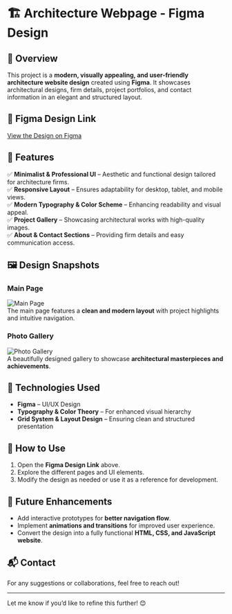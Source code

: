 # 🏗️ Architecture Webpage - Figma Design  

## 📌 Overview  
This project is a **modern, visually appealing, and user-friendly architecture website design** created using **Figma**. It showcases architectural designs, firm details, project portfolios, and contact information in an elegant and structured layout.  

## 🔗 Figma Design Link  
[View the Design on Figma](https://www.figma.com/design/A1rOZegfN3p3Zg5iLCFgPG/Architecture-Webpage?node-id=0-1&t=TSNzytJUyCq7QLwK-1)  

## 🎨 Features  
✅ **Minimalist & Professional UI** – Aesthetic and functional design tailored for architecture firms.  
✅ **Responsive Layout** – Ensures adaptability for desktop, tablet, and mobile views.  
✅ **Modern Typography & Color Scheme** – Enhancing readability and visual appeal.  
✅ **Project Gallery** – Showcasing architectural works with high-quality images.  
✅ **About & Contact Sections** – Providing firm details and easy communication access.  

## 🖼️ Design Snapshots  

### Main Page  
![Main Page](./Screenshot_2025-02-08_at_1.37.11_PM.png)  
The main page features a **clean and modern layout** with project highlights and intuitive navigation.  

### Photo Gallery  
![Photo Gallery](./Screenshot_2025-02-08_at_1.37.51_PM.png)  
A beautifully designed gallery to showcase **architectural masterpieces and achievements**.  

## 🔧 Technologies Used  
- **Figma** – UI/UX Design  
- **Typography & Color Theory** – For enhanced visual hierarchy  
- **Grid System & Layout Design** – Ensuring clean and structured presentation  

## 📌 How to Use  
1. Open the **Figma Design Link** above.  
2. Explore the different pages and UI elements.  
3. Modify the design as needed or use it as a reference for development.  

## 🚀 Future Enhancements  
- Add interactive prototypes for **better navigation flow**.  
- Implement **animations and transitions** for improved user experience.  
- Convert the design into a fully functional **HTML, CSS, and JavaScript website**.  

## 📬 Contact  
For any suggestions or collaborations, feel free to reach out!  

---

Let me know if you’d like to refine this further! 😊  

